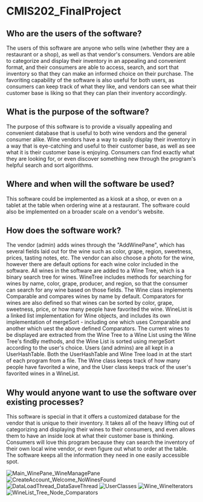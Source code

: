 # CMIS202_FinalProject
Who are the users of the software? 
--------------------------------------------------------------------------------------------------------------------
The users of this software are anyone who sells wine (whether they are a restaurant or a shop), as well as that vendor's
consumers. Vendors are able to categorize and display their inventory in an appealing and convenient format, and their
consumers are able to access, search, and sort that inventory so that they can make an informed choice on their purchase.
The favoriting capability of the software is also useful for both users, as consumers can keep track of what they like,
and vendors can see what their customer base is liking so that they can plan their inventory accordingly.

What is the purpose of the software? 
---------------------------------------------------------------------------------------------------------------
The purpose of this software is to provide a visually appealing and convenient database that is useful to both wine vendors
and the general consumer alike. Wine vendors have a way to easily display their inventory in a way that is eye-catching
and useful to their customer base, as well as see what it is their customer base is enjoying. Consumers can find exactly
what they are looking for, or even discover something new through the program's helpful search and sort algorithms.

Where and when will the software be used? 
----------------------------------------------------------------------------------------------------------
This software could be implemented as a kiosk at a shop, or even on a tablet at the table when ordering wine at a restaurant.
The software could also be implemented on a broader scale on a vendor's website.

How does the software work? 
---------------------------------------------------------------------------------------------------------------------------
The vendor (admin) adds wines through the "AddWinePane", which has several fields laid out for the wine such as color, grape,
region, sweetness, prices, tasting notes, etc. The vendor can also choose a photo for the wine, however there are default options 
for each wine color included in the software. All wines in the software are added to a Wine Tree, which is a binary search tree 
for wines. WineTree includes methods for searching for wines by name, color, grape, producer, and region, so that the consumer 
can search for any wine based on those fields. The Wine class implements Comparable and compares wines by name by default.
Comparators for wines are also defined so that wines can be sorted by color, grape, sweetness, price, or how many people have
favorited the wine. WineList is a linked list implementation for Wine objects, and includes its own implementation of mergeSort -
including one which uses Comparable and another which uest the above defined Comparators. The current wines to be displayed are
extracted from the Wine Tree to a Wine List using the Wine Tree's findBy methods, and the Wine List is sorted using mergeSort
according to the user's choice. Users (and admins) are all kept in a UserHashTable. Both the UserHashTable and Wine Tree load
in at the start of each program from a file. The Wine class keeps track of how many people have favorited a wine, and the User
class keeps track of the user's favorited wines in a WineList.

Why would anyone want to use the software over existing processes? 
------------------------------------------------------------------------------
This software is special in that it offers a customized database for the vendor 
that is unique to their inventory. It takes all of the heavy lifting out of 
categorizing and displaying their wines to their consumers, and even allows them
to have an inside look at what their customer base is thinking. Consumers will
love this program because they can search the inventory of their own local wine
vendor, or even figure out what to order at the table. The software keeps all the
information they need in one easily accessible spot.

![Main_WinePane_WineManagePane](https://github.com/ahorn275/CMIS202_FinalProject/assets/125283940/a8ae53e8-4adf-40fb-91a9-7ed2d6d1e411)
![CreateAccount_Welcome_NoWinesFound](https://github.com/ahorn275/CMIS202_FinalProject/assets/125283940/053109f6-c04e-4934-9e0a-c01ccea0261d)
![DataLoadThread_DataSaveThread](https://github.com/ahorn275/CMIS202_FinalProject/assets/125283940/b55f98b1-ac71-4b53-919e-024c84a04e51)
![UserClasses](https://github.com/ahorn275/CMIS202_FinalProject/assets/125283940/c905843d-7969-471d-9a4d-c9e8034f93d7)
![Wine_WineIterators](https://github.com/ahorn275/CMIS202_FinalProject/assets/125283940/c172c3cb-d3b8-48c1-b24d-55a848984d36)
![WineList_Tree_Node_Comparators](https://github.com/ahorn275/CMIS202_FinalProject/assets/125283940/2659e008-8fa4-4f0c-b9c5-eb017c1c35d9)
